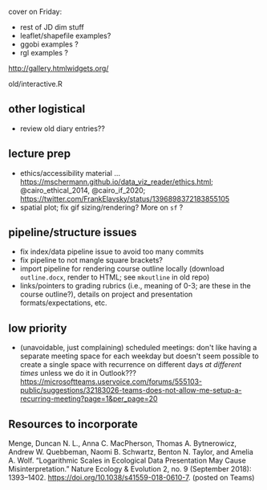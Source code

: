 
cover on Friday:

* rest of JD dim stuff
* leaflet/shapefile examples?
* ggobi examples ?
* rgl examples ?

http://gallery.htmlwidgets.org/

old/interactive.R

## other logistical

- review old diary entries??

## lecture prep

- ethics/accessibility material ... https://mschermann.github.io/data_viz_reader/ethics.html; @cairo_ethical_2014, @cairo_if_2020; https://twitter.com/FrankElavsky/status/1396898372183855105
- spatial plot; fix gif sizing/rendering? More on `sf` ?

## pipeline/structure issues

- fix index/data pipeline issue to avoid too many commits
- fix pipeline to not mangle square brackets?
- import pipeline for rendering course outline locally (download `outline.docx`, render to HTML; see `mkoutline` in old repo)
- links/pointers to grading rubrics (i.e., meaning of 0-3; are these in the course outline?), details on project and presentation formats/expectations, etc.

## low priority

- (unavoidable, just complaining) scheduled meetings: don't like having a separate meeting space for each weekday but doesn't seem possible to create a single space with recurrence on different days *at different times* unless we do it in Outlook??? https://microsoftteams.uservoice.com/forums/555103-public/suggestions/32183026-teams-does-not-allow-me-setup-a-recurring-meeting?page=1&per_page=20

## Resources to incorporate

Menge, Duncan N. L., Anna C. MacPherson, Thomas A. Bytnerowicz, Andrew W. Quebbeman, Naomi B. Schwartz, Benton N. Taylor, and Amelia A. Wolf. “Logarithmic Scales in Ecological Data Presentation May Cause Misinterpretation.” Nature Ecology & Evolution 2, no. 9 (September 2018): 1393–1402. https://doi.org/10.1038/s41559-018-0610-7. (posted on Teams)
